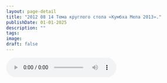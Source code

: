 ```yaml
---
layout: page-detail
title: "2012 08 14 Тема круглого стола «Кумбха Мела 2013»."
publishDate: 01-01-2025
description: ""
tags:
image:
draft: false
---
```


<audio title=" - 2012 08 14 Тема круглого стола «Кумбха Мела 2013»..mp3" src="/upload/iblock/273/273883392615b541f7b29e2a0106d8a3.mp3" controls=""></audio>

  
